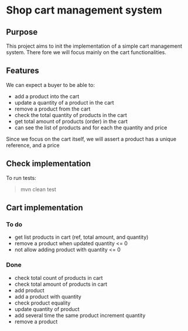 # Shop cart management system

## Purpose

This project aims to init the implementation of a simple cart management system.
There fore we will focus mainly on the cart functionalities.

## Features

We can expect a buyer to be able to:

* add a product into the cart
* update a quantity of a product in the cart
* remove a product from the cart
* check the total quantity of products in the cart
* get total amount of products (order) in the cart
* can see the list of products and for each the quantity and price

Since we focus on the cart itself, we will assert a product has a unique reference, and a price

## Check implementation

To run tests:
>mvn clean test

## Cart implementation

### To do

* get list products in cart (ref, total amount, and quantity)
* remove a product when updated quantity <= 0
* not allow adding product with quantity <= 0

### Done

* check total count of products in cart
* check total amount of products in cart
* add product
* add a product with quantity
* check product equality
* update quantity of product
* add several time the same product increment quantity
* remove a product